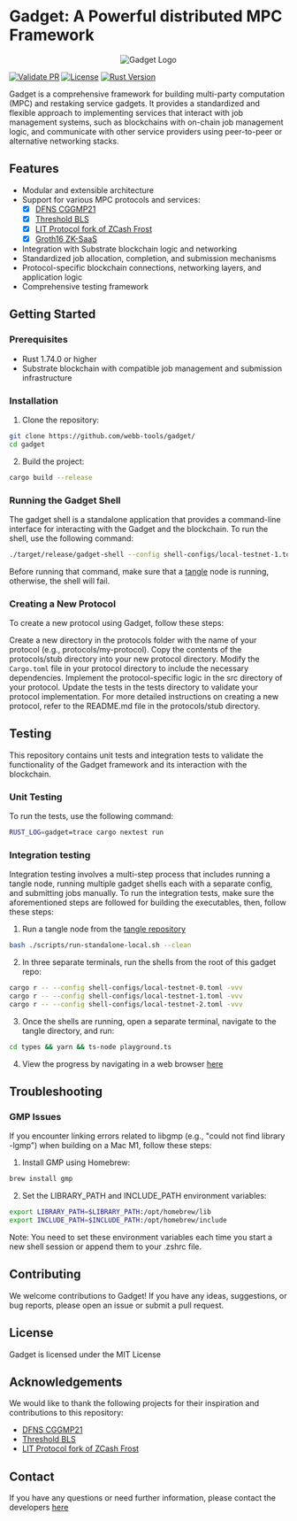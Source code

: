 # Gadget: A Powerful distributed MPC Framework

<p align="center">
  <img src="https://github.com/webb-tools/dkg-substrate/raw/master/assets/webb_banner_light.png" alt="Gadget Logo">
</p>

[![Validate PR](https://github.com/webb-tools/gadget/actions/workflows/validate_pr.yml/badge.svg)](https://github.com/webb-tools/gadget/actions/workflows/validate_pr.yml)
[![License](https://img.shields.io/badge/License-MIT-blue.svg)](https://opensource.org/licenses/Apache-2.0)
[![Rust Version](https://img.shields.io/badge/rust-1.74.0%2B-blue.svg)](https://www.rust-lang.org)

Gadget is a comprehensive framework for building multi-party computation (MPC) and restaking service gadgets. It provides a standardized and flexible approach to implementing services that interact with job management systems, such as blockchains with on-chain job management logic, and communicate with other service providers using peer-to-peer or alternative networking stacks.

## Features

- Modular and extensible architecture
- Support for various MPC protocols and services:
    - [x] [DFNS CGGMP21](https://github.com/dfns/cggmp21/tree/m/cggmp21)
    - [x] [Threshold BLS](https://github.com/mikelodder7/blsful)
    - [x] [LIT Protocol fork of ZCash Frost](https://github.com/LIT-Protocol/frost)
    - [x] [Groth16 ZK-SaaS](https://github.com/webb-tools/zk-SaaS)
- Integration with Substrate blockchain logic and networking
- Standardized job allocation, completion, and submission mechanisms
- Protocol-specific blockchain connections, networking layers, and application logic
- Comprehensive testing framework

## Getting Started

### Prerequisites

- Rust 1.74.0 or higher
- Substrate blockchain with compatible job management and submission infrastructure

### Installation

1. Clone the repository:

```bash
git clone https://github.com/webb-tools/gadget/
cd gadget
```
   
2. Build the project:

```bash
cargo build --release
```

### Running the Gadget Shell
The gadget shell is a standalone application that provides a command-line interface for interacting with the Gadget and the blockchain. To run the shell, use the following command:

```bash
./target/release/gadget-shell --config shell-configs/local-testnet-1.toml -vvv
```

Before running that command, make sure that a [tangle](https://github.com/webb-tools/tangle/) node is running, otherwise, the shell will fail.

### Creating a New Protocol
To create a new protocol using Gadget, follow these steps:

Create a new directory in the protocols folder with the name of your protocol (e.g., protocols/my-protocol).
Copy the contents of the protocols/stub directory into your new protocol directory.
Modify the `Cargo.toml` file in your protocol directory to include the necessary dependencies.
Implement the protocol-specific logic in the src directory of your protocol.
Update the tests in the tests directory to validate your protocol implementation.
For more detailed instructions on creating a new protocol, refer to the README.md file in the protocols/stub directory.

## Testing
This repository contains unit tests and integration tests to validate the functionality of the Gadget framework and its interaction with the blockchain.

### Unit Testing
To run the tests, use the following command:
```bash
RUST_LOG=gadget=trace cargo nextest run
```

### Integration testing
Integration testing involves a multi-step process that includes running a tangle node, running multiple gadget shells each with a separate config, and submitting jobs manually.
To run the integration tests, make sure the aforementioned steps are followed for building the executables, then, follow these steps:

1. Run a tangle node from the [tangle repository](https://github.com/webb-tools/tangle/)
```bash
bash ./scripts/run-standalone-local.sh --clean 
```

2. In three separate terminals, run the shells from the root of this gadget repo:
```bash
cargo r -- --config shell-configs/local-testnet-0.toml -vvv
cargo r -- --config shell-configs/local-testnet-1.toml -vvv
cargo r -- --config shell-configs/local-testnet-2.toml -vvv 
```

3. Once the shells are running, open a separate terminal, navigate to the tangle directory, and run:
```bash
cd types && yarn && ts-node playground.ts 
```

4. View the progress by navigating in a web browser [here](https://polkadot.js.org/apps/?rpc=ws://127.0.0.1:9944#/explorer)


## Troubleshooting

### GMP Issues
If you encounter linking errors related to libgmp (e.g., "could not find library -lgmp") when building on a Mac M1, follow these steps:

1. Install GMP using Homebrew:
```bash
brew install gmp
```
2. Set the LIBRARY_PATH and INCLUDE_PATH environment variables:
```bash
export LIBRARY_PATH=$LIBRARY_PATH:/opt/homebrew/lib
export INCLUDE_PATH=$INCLUDE_PATH:/opt/homebrew/include
```
Note: You need to set these environment variables each time you start a new shell session or append them to your .zshrc file.

## Contributing

We welcome contributions to Gadget! If you have any ideas, suggestions, or bug reports, please open an issue or submit a pull request.

## License
Gadget is licensed under the MIT License

## Acknowledgements
We would like to thank the following projects for their inspiration and contributions to this repository:

* [DFNS CGGMP21](https://github.com/dfns/cggmp21/)
* [Threshold BLS](https://github.com/mikelodder7/blsful)
* [LIT Protocol fork of ZCash Frost](https://github.com/LIT-Protocol/frost)

## Contact
If you have any questions or need further information, please contact the developers [here](https://webb.tools/)